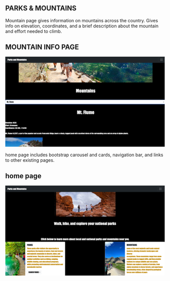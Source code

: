 ## PARKS & MOUNTAINS

Mountain page gives information on mountains across the country. Gives info on elevation, coordinates, and a brief description about the mountain and effort needed to climb.
## MOUNTAIN INFO PAGE
![mountains](./image/mountain.png)

home page includes bootstrap carousel and cards, navigation bar, and links to other existing pages.
## home page
![home](./image/etohome.png)

